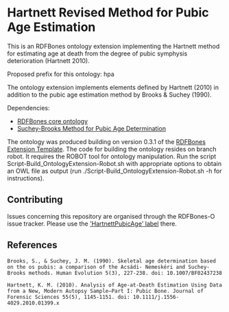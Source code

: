 # Hartnett Revised Method for Pubic Age Estimation

This is an RDFBones ontology extension implementing the Hartnett method for estimating age at death from the degree of pubic symphysis deterioration (Hartnett 2010).

Proposed prefix for this ontology: hpa

The ontology extension implements elements defined by Hartnett (2010) in addition to the pubic age estimation method by  Brooks & Suchey (1990).

Dependencies:

* [RDFBones core ontology](https://github.com/RDFBones/RDFBones-O)
* [Suchey-Brooks Method for Pubic Age Determination](https://github.com/RDFBones/SucheyBrooksPubicAge)

The ontology was produced building on version 0.3.1 of the [RDFBones Extension Template](https://github.com/RDFBones/ExtensionTemplate). The code for building the ontology resides on branch robot. It requires the ROBOT tool for ontology manipulation. Run the script Script-Build_OntologyExtension-Robot.sh with appropriate options to obtain an OWL file as output (run ./Script-Build_OntologyExtension-Robot.sh -h for instructions).

## Contributing

Issues concerning this repository are organised through the RDFBones-O issue tracker. Please use the ['HartnettPubicAge' label](https://github.com/RDFBones/RDFBones-O/labels/HartnettPubicAge) there.

## References

    Brooks, S., & Suchey, J. M. (1990). Skeletal age determination based on the os pubis: a comparison of the Acsádi- Nemeskéri and Suchey-Brooks methods. Human Evolution 5(3), 227-238. doi: 10.1007/BF02437238

    Hartnett, K. M. (2010). Analysis of Age-at-Death Estimation Using Data from a New, Modern Autopsy Sample—Part I: Pubic Bone. Journal of Forensic Sciences 55(5), 1145-1151. doi: 10.1111/j.1556-4029.2010.01399.x
